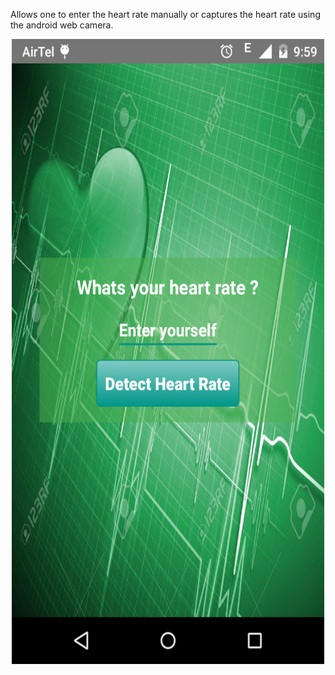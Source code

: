 Allows one to enter the heart rate manually or captures the heart rate using the android web camera.

<p align="center">
  <img src="https://raw.githubusercontent.com/chenthillrulz/CaptureHeartRate/master/screenshots/capture%20heart%20rate.png"  height="1000" width="500" >
</p>

